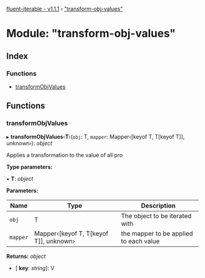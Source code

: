 [fluent-iterable - v1.1.1](../README.md) › ["transform-obj-values"](_transform_obj_values_.md)

# Module: "transform-obj-values"

## Index

### Functions

* [transformObjValues](_transform_obj_values_.md#transformobjvalues)

## Functions

###  transformObjValues

▸ **transformObjValues**‹**T**›(`obj`: T, `mapper`: Mapper‹[keyof T, T[keyof T]], unknown›): *object*

Applies a transformation to the value of all pro

**Type parameters:**

▪ **T**: *object*

**Parameters:**

Name | Type | Description |
------ | ------ | ------ |
`obj` | T | The object to be iterated with |
`mapper` | Mapper‹[keyof T, T[keyof T]], unknown› | the mapper to be applied to each value  |

**Returns:** *object*

* \[ **key**: *string*\]: V
